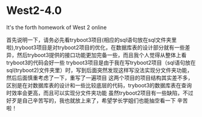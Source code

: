 # West2-4.0
It's the forth homework of  West 2 online

首先说明一下，请务必先看tryboot3项目(相应的sql语句放在sql文件夹里啦),tryboot3项目是对tryboot2项目的优化，在数据库表的设计部分就有一些差异，然后tryboot3提供的接口功能更加完备一些，而且我个人觉得从整体上看tryboot3的代码会好一些
tryboot3项目是由于我在写tryboot2项目（sql语句放在sql(tryboot2)文件夹里）时，写到后面突然发现这样写没法实现分文件夹功能，然后后面慎重考虑了一下，重写了一遍项目
这两个项目的项目结构其实差不多，区别是在对数据库表的设计和一些比较底层的代码，tryboot3的数据库表在查询时效率会更高，而且可以实现分文件夹功能
虽然tryboot2项目有一些缺陷，不过好歹是自己辛苦写的，我也就放上来了，希望学长学姐们也能抽空看一下
辛苦啦！
